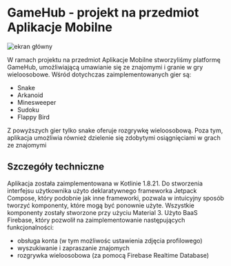 # GameHub - projekt na przedmiot Aplikacje Mobilne

![ekran główny](https://i.ibb.co/F4bF5n4P/ca34c4f3-3385-45f0-a00a-ccc49478f23c.jpg)

<!-- <a href="https://ibb.co/6cfgn8TM"><img src="https://i.ibb.co/HLknFCbS/bcc9c0f4-0b53-4b14-8e03-2b1c47496164.jpg" alt="bcc9c0f4-0b53-4b14-8e03-2b1c47496164" border="0"></a>
<a href="https://ibb.co/d8jZ5BX"><img src="https://i.ibb.co/w5Btzy8/eaec5345-15c8-48f7-bb12-84adc358f56b.jpg" alt="eaec5345-15c8-48f7-bb12-84adc358f56b" border="0"></a>
<a href="https://ibb.co/N26M9724"><img src="" alt="ca34c4f3-3385-45f0-a00a-ccc49478f23c" border="0"></a> -->

W ramach projektu na przedmiot Aplikacje Mobilne stworzyliśmy platformę GameHub, umożliwiającą umawianie się ze znajomymi i granie w gry wieloosobowe. Wśród dotychczas zaimplementowanych gier są:

- Snake
- Arkanoid
- Minesweeper
- Sudoku
- Flappy Bird

Z powyższych gier tylko snake oferuje rozgrywkę wieloosobową.
Poza tym, aplikacja umożliwia również dzielenie się zdobytymi osiągnięciami w grach ze znajomymi



## Szczegóły techniczne

Aplikacja została zaimplementowana w Kotlinie 1.8.21. Do stworzenia interfejsu użytkownika użyto deklaratywnego frameworka Jetpack Compose, który podobnie jak inne frameworki, pozwala w intuicyjny sposób tworzyć komponenty, które mogą być ponownie użyte.
Wszystkie komponenty zostały stworzone przy użyciu Material 3.
Użyto BaaS Firebase, który pozwolił na zaimplementowanie następujących funkcjonalności:
 - obsługa konta (w tym możliwośc ustawienia zdjęcia profilowego)
 - wyszukiwanie i zapraszanie znajomych
 - rozgrywka wieloosobowa (za pomocą Firebase Realtime Database)



